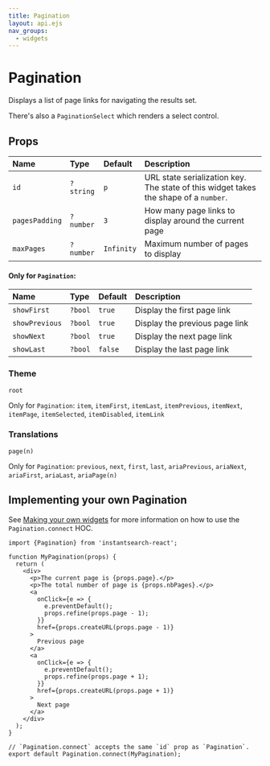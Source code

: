 ```yaml
---
title: Pagination
layout: api.ejs
nav_groups:
  - widgets
---
```


# Pagination

Displays a list of page links for navigating the results set.

There's also a `PaginationSelect` which renders a select control.

## Props

Name | Type | Default |Description
:- | :- | :- | :-
`id` | `?string` | `p` | URL state serialization key. The state of this widget takes the shape of a `number`.
`pagesPadding` | `?number` | `3` | How many page links to display around the current page
`maxPages` | `?number` | `Infinity` | Maximum number of pages to display

#### Only for `Pagination`:

Name | Type | Default |Description
:- | :- | :- | :-
`showFirst` | `?bool` | `true` | Display the first page link
`showPrevious` | `?bool` | `true` | Display the previous page link
`showNext` | `?bool` | `true` | Display the next page link
`showLast` | `?bool` | `false` | Display the last page link

### Theme

`root`

Only for `Pagination`: `item`, `itemFirst`, `itemLast`, `itemPrevious`, `itemNext`, `itemPage`, `itemSelected`, `itemDisabled`, `itemLink`

### Translations

`page(n)`

Only for `Pagination`: `previous`, `next`, `first`, `last`, `ariaPrevious`, `ariaNext`, `ariaFirst`, `ariaLast`, `ariaPage(n)`

## Implementing your own Pagination

See [Making your own widgets](../Customization.md) for more information on how to use the `Pagination.connect` HOC.

```
import {Pagination} from 'instantsearch-react';

function MyPagination(props) {
  return (
    <div>
      <p>The current page is {props.page}.</p>
      <p>The total number of page is {props.nbPages}.</p>
      <a
        onClick={e => {
          e.preventDefault();
          props.refine(props.page - 1);
        }}
        href={props.createURL(props.page - 1)}
      >
        Previous page
      </a>
      <a
        onClick={e => {
          e.preventDefault();
          props.refine(props.page + 1);
        }}
        href={props.createURL(props.page + 1)}
      >
        Next page
      </a>
    </div>
  );
}

// `Pagination.connect` accepts the same `id` prop as `Pagination`.
export default Pagination.connect(MyPagination);
```
